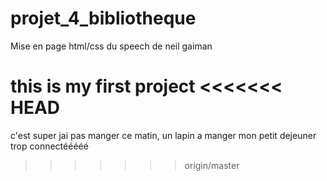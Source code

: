 # projet_4_bibliotheque
Mise en page html/css du speech de neil gaiman

this is my first project
<<<<<<< HEAD
=======
c'est super 
jai pas manger ce matin, un lapin a manger mon petit dejeuner
trop connectééééé
>>>>>>> origin/master
